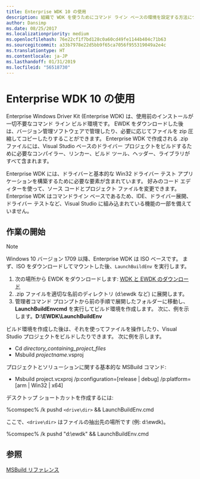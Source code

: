 ```yaml
---
title: Enterprise WDK 10 の使用
description: 組織で WDK を使うためにコマンド ライン ベースの環境を設定する方法について説明します。
author: Dansimp
ms.date: 08/25/2017
ms.localizationpriority: medium
ms.openlocfilehash: 76e22cf1f7bd128c0a60cd49fe1144b404c71b63
ms.sourcegitcommit: a33b7978e22d5bb9f65ca7056f955319049a2e4c
ms.translationtype: HT
ms.contentlocale: ja-JP
ms.lasthandoff: 01/31/2019
ms.locfileid: "56518730"
---
```

# <a name="using-the-enterprise-wdk-10"></a>Enterprise WDK 10 の使用

Enterprise Windows Driver Kit (Enterprise WDK) は、使用前のインストールが一切不要なコマンド ライン ビルド環境です。  EWDK をダウンロードした後は、バージョン管理ソフトウェアで管理したり、必要に応じてファイルを zip 圧縮してコピーしたりすることができます。  Enterprise WDK で作成される .zip ファイルには、Visual Studio ベースのドライバー プロジェクトをビルドするために必要なコンパイラー、リンカー、ビルド ツール、ヘッダー、ライブラリがすべて含まれます。

Enterprise WDK には、ドライバーと基本的な Win32 ドライバー テスト アプリケーションを構築するために必要な要素が含まれています。  好みのコード エディターを使って、ソース コードとプロジェクト ファイルを変更できます。  Enterprise WDK はコマンドライン ベースであるため、IDE、ドライバー展開、ドライバー テストなど、Visual Studio に組み込まれている機能の一部を備えていません。 



## <a name="getting-started"></a>作業の開始

> [!NOTE] 
> Windows 10 バージョン 1709 以降、Enterprise WDK は ISO ベースです。  まず、ISO をダウンロードしてマウントした後、`LaunchBuildEnv` を実行します。

1.  次の場所から EWDK をダウンロードします: [WDK と EWDK のダウンロード](https://docs.microsoft.com/windows-hardware/drivers/download-the-wdk)
2.  .zip ファイルを適切な名前のディレクトリ (d:\ewdk など) に展開します。
3.  管理者コマンド プロンプトから前の手順で展開したフォルダーに移動し、**LaunchBuildEnvcmd** を実行してビルド環境を作成します。 次に、例を示します。**D:\EWDK\LaunchBuildEnv**

ビルド環境を作成した後は、それを使ってファイルを操作したり、Visual Studio プロジェクトをビルドしたりできます。 次に例を示します。  
*   Cd *directory_containing_project_files*
*   Msbuild *projectname*.vsproj

プロジェクトとソリューションに関する基本的な MSBuild コマンド:
* Msbuild project.vcxproj /p:configuration=[release | debug] /p:platform=[arm | Win32 | x64]

デスクトップ ショートカットを作成するには:

%comspec% /k pushd `<drive\dir>` && LaunchBuildEnv.cmd

ここで、`<drive\dir>` はファイルの抽出先の場所です (例: d:\ewdk)。

%comspec% /k pushd "d:\ewdk" && LaunchBuildEnv.cmd


## <a name="see-also"></a>参照

[MSBuild リファレンス](https://msdn.microsoft.com/library/0k6kkbsd.aspx)
